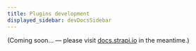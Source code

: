 ```yaml
---
title: Plugins development
displayed_sidebar: devDocsSidebar
---
```


(Coming soon… — please visit [docs.strapi.io](https://docs.strapi.io/developer-docs/latest/development/plugins-development.html) in the meantime.)
